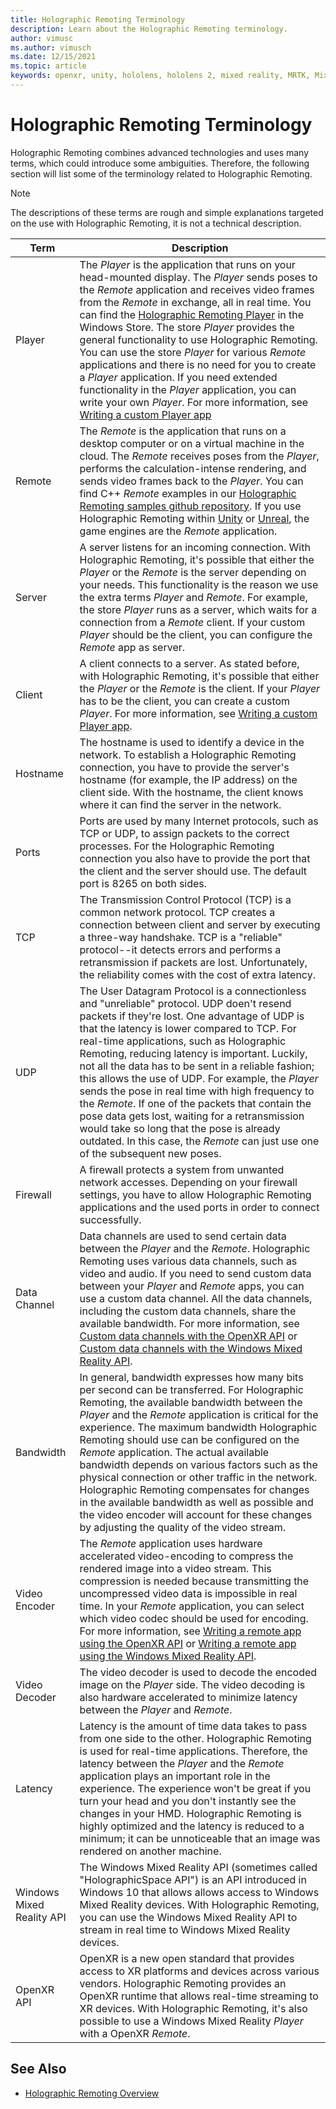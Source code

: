 ```yaml
---
title: Holographic Remoting Terminology
description: Learn about the Holographic Remoting terminology.
author: vimusc
ms.author: vimusch
ms.date: 12/15/2021
ms.topic: article
keywords: openxr, unity, hololens, hololens 2, mixed reality, MRTK, Mixed Reality Toolkit, augmented reality, virtual reality, mixed reality headsets, learn, tutorial, getting started, holographic remoting, desktop, terminology
---
```


# Holographic Remoting Terminology

Holographic Remoting combines advanced technologies and uses many terms, which could introduce some ambiguities. Therefore, the following section will list some of the terminology related to Holographic Remoting.

> [!Note]
> The descriptions of these terms are rough and simple explanations targeted on the use with Holographic Remoting, it is not a technical description.

|Term|Description|
|----|-------|
|Player|The *Player* is the application that runs on your head-mounted display. The *Player* sends poses to the *Remote* application and receives video frames from the *Remote* in exchange, all in real time. You can find the [Holographic Remoting Player](https://www.microsoft.com/p/holographic-remoting-player/9nblggh4sv40) in the Windows Store. The store *Player* provides the general functionality to use Holographic Remoting. You can use the store *Player* for various *Remote* applications and there is no need for you to create a *Player* application. If you need extended functionality in the *Player* application, you can write your own *Player*. For more information, see [Writing a custom Player app](holographic-remoting-create-player.md)
|Remote|The *Remote* is the application that runs on a desktop computer or on a virtual machine in the cloud. The *Remote* receives poses from the *Player*, performs the calculation-intense rendering, and sends video frames back to the *Player*. You can find C++ *Remote* examples in our [Holographic Remoting samples github repository](https://github.com/microsoft/MixedReality-HolographicRemoting-Samples). If you use Holographic Remoting within [Unity](../unity/preview-and-debug-your-app.md) or [Unreal](../unreal/unreal-streaming.md), the game engines are the *Remote* application.|
|Server| A server listens for an incoming connection. With Holographic Remoting, it's possible that either the *Player* or the *Remote* is the server depending on your needs. This functionality is the reason we use the extra terms *Player* and *Remote*. For example, the store *Player* runs as a server, which waits for a connection from a *Remote* client. If your custom *Player* should be the client, you can configure the *Remote* app as server.|
|Client| A client connects to a server. As stated before, with Holographic Remoting, it's possible that either the *Player* or the *Remote* is the client. If your *Player* has to be the client, you can create a custom *Player*. For more information, see [Writing a custom Player app](holographic-remoting-create-player.md).|
|Hostname| The hostname is used to identify a device in the network. To establish a Holographic Remoting connection, you have to provide the server's hostname (for example, the IP address) on the client side. With the hostname, the client knows where it can find the server in the network.|
|Ports| Ports are used by many Internet protocols, such as TCP or UDP, to assign packets to the correct processes. For the Holographic Remoting connection you also have to provide the port that the client and the server should use. The default port is 8265 on both sides.|
|TCP| The Transmission Control Protocol (TCP) is a common network protocol. TCP creates a connection between client and server by executing a three-way handshake. TCP is a "reliable" protocol--it detects errors and performs a retransmission if packets are lost. Unfortunately, the reliability comes with the cost of extra latency.|
|UDP| The User Datagram Protocol is a connectionless and "unreliable" protocol. UDP doen't resend packets if they're lost. One advantage of UDP is that the latency is lower compared to TCP. For real-time applications, such as Holographic Remoting, reducing latency is important. Luckily, not all the data has to be sent in a reliable fashion; this allows the use of UDP. For example, the *Player* sends the pose in real time with high frequency to the *Remote*. If one of the packets that contain the pose data gets lost, waiting for a retransmission would take so long that the pose is already outdated. In this case, the *Remote* can just use one of the subsequent new poses.|
|Firewall| A firewall protects a system from unwanted network accesses. Depending on your firewall settings, you have to allow Holographic Remoting applications and the used ports in order to connect successfully.|
|Data Channel| Data channels are used to send certain data between the *Player* and the *Remote*. Holographic Remoting uses various data channels, such as video and audio. If you need to send custom data between your *Player* and *Remote* apps, you can use a custom data channel. All the data channels, including the custom data channels, share the available bandwidth. For more information, see [Custom data channels with the OpenXR API](holographic-remoting-custom-data-channels-openxr.md) or [Custom data channels with the Windows Mixed Reality API](holographic-remoting-custom-data-channels.md).|
|Bandwidth| In general, bandwidth expresses how many bits per second can be transferred. For Holographic Remoting, the available bandwidth between the *Player* and the *Remote* application is critical for the experience. The maximum bandwidth Holographic Remoting should use can be configured on the *Remote* application. The actual available bandwidth depends on various factors such as the physical connection or other traffic in the network. Holographic Remoting compensates for changes in the available bandwidth as well as possible and the video encoder will account for these changes by adjusting the quality of the video stream.|
|Video Encoder| The *Remote* application uses hardware accelerated video-encoding to compress the rendered image into a video stream. This compression is needed because transmitting the uncompressed video data is impossible in real time. In your *Remote* application, you can select which video codec should be used for encoding. For more information, see [Writing a remote app using the OpenXR API](holographic-remoting-create-remote-openxr.md) or [Writing a remote app using the Windows Mixed Reality API](holographic-remoting-create-remote-wmr.md).|
|Video Decoder| The video decoder is used to decode the encoded image on the *Player* side. The video decoding is also hardware accelerated to minimize latency between the *Player* and *Remote*.|
|Latency| Latency is the amount of time data takes to pass from one side to the other. Holographic Remoting is used for real-time applications. Therefore, the latency between the *Player* and the *Remote* application plays an important role in the experience. The experience won't be great if you turn your head and you don't instantly see the changes in your HMD. Holographic Remoting is highly optimized and the latency is reduced to a minimum; it can be unnoticeable that an image was rendered on another machine.|
|Windows Mixed Reality API| The Windows Mixed Reality API (sometimes called "HolographicSpace API") is an API introduced in Windows 10 that allows allows access to Windows Mixed Reality devices. With Holographic Remoting, you can use the Windows Mixed Reality API to stream in real time to Windows Mixed Reality devices.|
|OpenXR API| OpenXR is a new open standard that provides access to XR platforms and devices across various vendors. Holographic Remoting provides an OpenXR runtime that allows real-time streaming to XR devices. With Holographic Remoting, it's also possible to use a Windows Mixed Reality *Player* with a OpenXR *Remote*.|

## See Also

* [Holographic Remoting Overview](holographic-remoting-overview.md)
